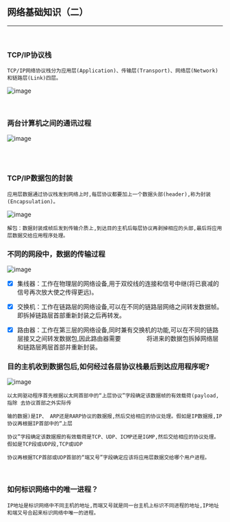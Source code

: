 ## 网络基础知识（二）

-------------------------------------------------------

<br>

### TCP/IP协议栈

	TCP/IP网络协议栈分为应用层(Application)、传输层(Transport)、网络层(Network)和链路层(Link)四层。
	
![image](http://hbimg.b0.upaiyun.com/940faf9df0372c9a129bcdc478035238a7e605659956-1VyztI_fw658)

<br>

### 两台计算机之间的通讯过程

![image](http://hbimg.b0.upaiyun.com/792ee5aa8026631f76cd1e024a1e79909a2fc91e16343-sMeuwQ_fw658)

<br>
<br>

### TCP/IP数据包的封装

	应用层数据通过协议栈发到网络上时,每层协议都要加上一个数据头部(header),称为封装(Encapsulation)。
	
![image](http://hbimg.b0.upaiyun.com/3492755ce609eb5ca8b9e7ecf92844d0671802ee1b05a-ga0IWi_fw658)


	解包：数据封装成帧后发到传输介质上,到达目的主机后每层协议再剥掉相应的头部,最后将应用层数据交给应用程序处理。


### 不同的网段中，数据的传输过程

![image](http://hbimg.b0.upaiyun.com/ff8e320b834e6d17432ccb8107d1defea88c063cb31e-anJtIj_fw658)


- [x] 集线器：工作在物理层的网络设备,用于双绞线的连接和信号中继(将已衰减的信号再次放⼤使之传得更远)。
- [x] 交换机：工作在链路层的网络设备,可以在不同的链路层网络之间转发数据帧。即拆掉链路层首部重新封装之后再转发。
- [x] 路由器：工作在第三层的网络设备,同时兼有交换机的功能,可以在不同的链路层接⼜之间转发数据包,因此路由器需要
　　　　将进来的数据包拆掉网络层和链路层两层首部并重新封装。 


### 目的主机收到数据包后,如何经过各层协议栈最后到达应用程序呢?

![image](http://hbimg.b0.upaiyun.com/5c103c23a940c49d2cdfb0304a5e0d763d7aba5f86ae-ILLyQy_fw658)


	以太网驱动程序首先根据以太网首部中的“上层协议”字段确定该数据帧的有效载荷(payload,指除 去协议首部之外实际传
	
	输的数据)是IP、 ARP还是RARP协议的数据报,然后交给相应的协议处理。假如是IP数据报,IP协议再根据IP首部中的“上层
	
	协议”字段确定该数据报的有效载荷是TCP、UDP、ICMP还是IGMP,然后交给相应的协议处理。假如是TCP段或UDP段,TCP或UDP
	
	协议再根据TCP首部或UDP首部的“端⼜号”字段确定应该将应用层数据交给哪个用户进程。

<br>

### 如何标识网络中的唯一进程？

	IP地址是标识网络中不同主机的地址,而端⼜号就是同一台主机上标识不同进程的地址,IP地址和端⼜号合起来标识网络中唯一的进程。
	







